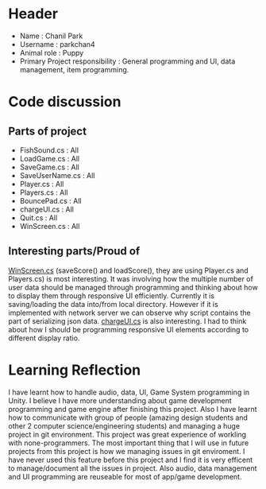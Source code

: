 # Header
- Name : Chanil Park
- Username : parkchan4
- Animal role : Puppy
- Primary Project responsibility : General programming and UI, data management, item programming.

# Code discussion

## Parts of project
- FishSound.cs : All
- LoadGame.cs : All
- SaveGame.cs : All
- SaveUserName.cs : All
- Player.cs : All
- Players.cs : All
- BouncePad.cs : All
- chargeUI.cs : All
- Quit.cs : All
- WinScreen.cs : All

## Interesting parts/Proud of
[WinScreen.cs](https://gitlab.ecs.vuw.ac.nz/Flippy_Fish_Group/Flippy_Fish/blob/master/Assets/Scripts/UI/WinScreen.cs) (saveScore() and loadScore(), they are using Player.cs and Players.cs) is most interesting. It was involving how the multiple number of user data should be managed through programming and thinking about how to display them through responsive UI efficiently. Currently it is saving/loading the data into/from local directory. However if it is implemented with network server we can observe why script contains the part of serializing json data.
[chargeUI.cs](https://gitlab.ecs.vuw.ac.nz/Flippy_Fish_Group/Flippy_Fish/blob/master/Assets/Scripts/UI/chargeUI.cs) is also interesting. I had to think about how I should be programming responsive UI elements according to different display ratio.


# Learning Reflection

I have learnt how to handle audio, data, UI, Game System programming in Unity. I believe I have more understanding about game development programming and game engine after finishing this project.
Also I have learnt how to communicate with group of people (amazing design students and other 2 computer science/engineering students) and managing a huge project in git environment. This project was great experience of workling with none-programmers.
The most important thing that I will use in future projects from this project is how we managing issues in git enviroment. I have never used this feature before this project and I find it is very efficent to manage/document all the issues in project.
Also audio, data management and UI programming are reuseable for most of app/game development. 
